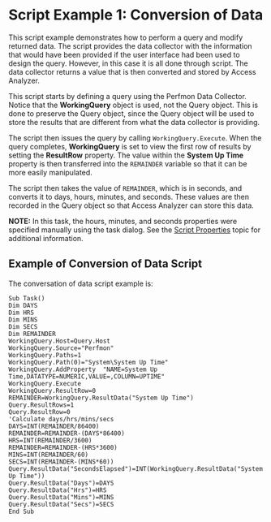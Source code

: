 # Script Example 1: Conversion of Data

This script example demonstrates how to perform a query and modify returned data. The script
provides the data collector with the information that would have been provided if the user interface
had been used to design the query. However, in this case it is all done through script. The data
collector returns a value that is then converted and stored by Access Analyzer.

This script starts by defining a query using the Perfmon Data Collector. Notice that the
**WorkingQuery** object is used, not the Query object. This is done to preserve the Query object,
since the Query object will be used to store the results that are different from what the data
collector is providing.

The script then issues the query by calling `WorkingQuery.Execute`. When the query completes,
**WorkingQuery** is set to view the first row of results by setting the **ResultRow** property. The
value within the **System Up Time** property is then transferred into the `REMAINDER` variable so
that it can be more easily manipulated.

The script then takes the value of `REMAINDER`, which is in seconds, and converts it to days, hours,
minutes, and seconds. These values are then recorded in the Query object so that Access Analyzer can
store this data.

**NOTE:** In this task, the hours, minutes, and seconds properties were specified manually using the
task dialog. See the [Script Properties](/docs/accessanalyzer/12.0/data-collection/script/properties.md) topic for additional information.

## Example of Conversion of Data Script

The conversation of data script example is:

```
Sub Task()
Dim DAYS
Dim HRS
Dim MINS
Dim SECS
Dim REMAINDER 
WorkingQuery.Host=Query.Host
WorkingQuery.Source="Perfmon"
WorkingQuery.Paths=1
WorkingQuery.Path(0)="System\System Up Time"
WorkingQuery.AddProperty  "NAME=System Up Time,DATATYPE=NUMERIC,VALUE=,COLUMN=UPTIME"
WorkingQuery.Execute
WorkingQuery.ResultRow=0
REMAINDER=WorkingQuery.ResultData("System Up Time") 
Query.ResultRows=1
Query.ResultRow=0 
'Calculate days/hrs/mins/secs
DAYS=INT(REMAINDER/86400)
REMAINDER=REMAINDER-(DAYS*86400)
HRS=INT(REMAINDER/3600)
REMAINDER=REMAINDER-(HRS*3600)
MINS=INT(REMAINDER/60)
SECS=INT(REMAINDER-(MINS*60)) 
Query.ResultData("SecondsElapsed")=INT(WorkingQuery.ResultData("System Up Time"))
Query.ResultData("Days")=DAYS
Query.ResultData("Hrs")=HRS
Query.ResultData("Mins")=MINS
Query.ResultData("Secs")=SECS
End Sub

```
